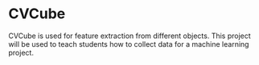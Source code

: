 # CVCube

CVCube is used for feature extraction from different objects. This project will be used to teach students how to collect data for a machine learning project.
